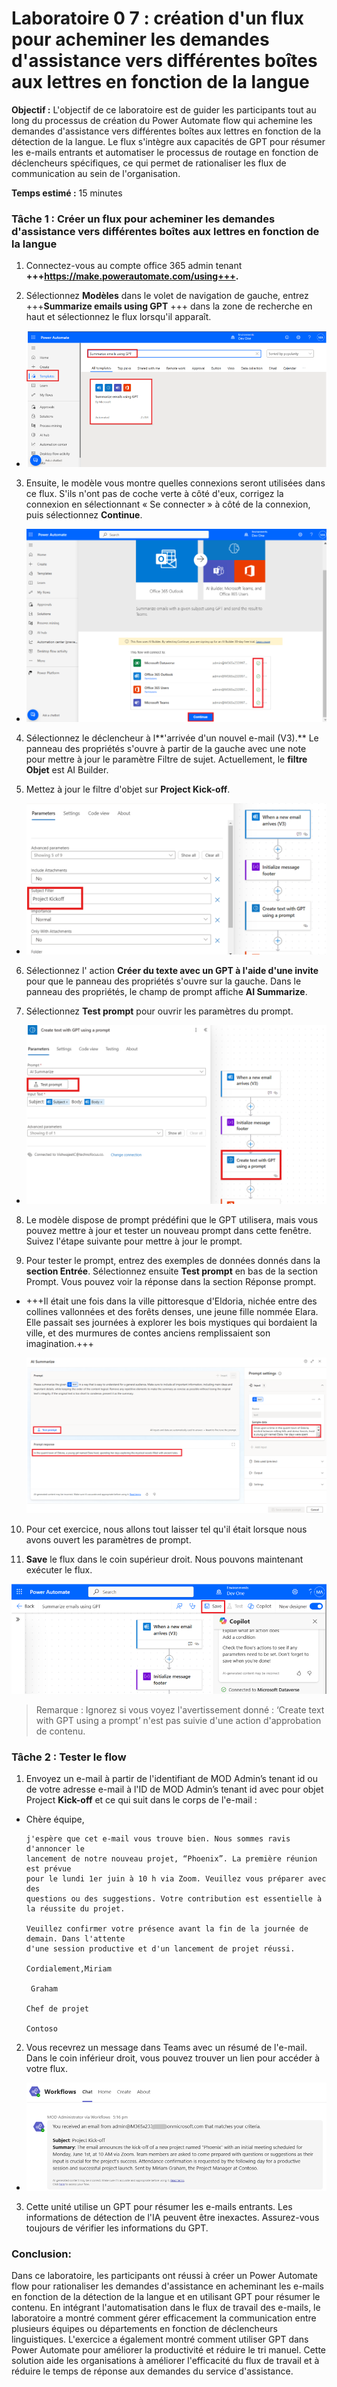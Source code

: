 # Laboratoire 0 7 : création d'un flux pour acheminer les demandes d'assistance vers différentes boîtes aux lettres en fonction de la langue

**Objectif :** L'objectif de ce laboratoire est de guider les
participants tout au long du processus de création du Power Automate
flow qui achemine les demandes d'assistance vers différentes boîtes aux
lettres en fonction de la détection de la langue. Le flux s'intègre aux
capacités de GPT pour résumer les e-mails entrants et automatiser le
processus de routage en fonction de déclencheurs spécifiques, ce qui
permet de rationaliser les flux de communication au sein de
l'organisation.

**Temps estimé :** 15 minutes

### Tâche 1 : Créer un flux pour acheminer les demandes d'assistance vers différentes boîtes aux lettres en fonction de la langue

1.  Connectez-vous au compte office 365 admin tenant
    **+++https://make.powerautomate.com/using+++.**

2.  Sélectionnez **Modèles** dans le volet de navigation de gauche,
    entrez +++**Summarize emails using GPT** +++ dans la zone de
    recherche en haut et sélectionnez le flux lorsqu'il apparaît.

- ![](./media/image1.png)

3.  Ensuite, le modèle vous montre quelles connexions seront utilisées
    dans ce flux. S'ils n'ont pas de coche verte à côté d'eux, corrigez
    la connexion en sélectionnant « Se connecter » à côté de la
    connexion, puis sélectionnez **Continue**.

- ![](./media/image2.png)

4.  Sélectionnez le déclencheur à l**'arrivée d'un nouvel e-mail (V3).**
    Le panneau des propriétés s'ouvre à partir de la gauche avec une
    note pour mettre à jour le paramètre Filtre de sujet. Actuellement,
    le **filtre Objet** est AI Builder.

5.  Mettez à jour le filtre d'objet sur **Project Kick-off**.

- ![](./media/image3.png)

6.  Sélectionnez l' action **Créer du texte avec un GPT à l'aide d'une
    invite** pour que le panneau des propriétés s'ouvre sur la gauche.
    Dans le panneau des propriétés, le champ de prompt affiche **AI
    Summarize**.

7.  Sélectionnez **Test prompt** pour ouvrir les paramètres du prompt.

- ![](./media/image4.png)

8.  Le modèle dispose de prompt prédéfini que le GPT utilisera, mais
    vous pouvez mettre à jour et tester un nouveau prompt dans cette
    fenêtre. Suivez l'étape suivante pour mettre à jour le prompt.

9.  Pour tester le prompt, entrez des exemples de données donnés dans la
    **section Entrée**. Sélectionnez ensuite **Test prompt** en bas de
    la section Prompt. Vous pouvez voir la réponse dans la section
    Réponse prompt.

- +++Il était une fois dans la ville pittoresque d'Eldoria, nichée entre
  des collines vallonnées et des forêts denses, une jeune fille nommée
  Elara. Elle passait ses journées à explorer les bois mystiques qui
  bordaient la ville, et des murmures de contes anciens remplissaient
  son imagination.+++

  ![](./media/image5.png)

10. Pour cet exercice, nous allons tout laisser tel qu'il était lorsque
    nous avons ouvert les paramètres de prompt.

11. **Save** le flux dans le coin supérieur droit. Nous pouvons
    maintenant exécuter le flux.

![](./media/image6.png)

> Remarque : Ignorez si vous voyez l'avertissement donné : ‘Create text
> with GPT using a prompt’ n'est pas suivie d'une action d'approbation
> de contenu.

### Tâche 2 : Tester le flow

1.  Envoyez un e-mail à partir de l'identifiant de MOD Admin’s tenant id
    ou de votre adresse e-mail à l'ID de MOD Admin’s tenant id avec pour
    objet Project **Kick-off** et ce qui suit dans le corps de l'e-mail
    :

- Chère équipe, 

      j'espère que cet e-mail vous trouve bien. Nous sommes ravis d'annoncer le
      lancement de notre nouveau projet, “Phoenix”. La première réunion est prévue
      pour le lundi 1er juin à 10 h via Zoom. Veuillez vous préparer avec des
      questions ou des suggestions. Votre contribution est essentielle à la réussite du projet.

      Veuillez confirmer votre présence avant la fin de la journée de demain. Dans l'attente
      d'une session productive et d'un lancement de projet réussi.

      Cordialement,Miriam

       Graham

      Chef de projet

      Contoso

2.  Vous recevrez un message dans Teams avec un résumé de l'e-mail. Dans
    le coin inférieur droit, vous pouvez trouver un lien pour accéder à
    votre flux.

- ![](./media/image7.png)

3.  Cette unité utilise un GPT pour résumer les e-mails entrants. Les
    informations de détection de l'IA peuvent être inexactes.
    Assurez-vous toujours de vérifier les informations du GPT.

### Conclusion:

Dans ce laboratoire, les participants ont réussi à créer un Power
Automate flow pour rationaliser les demandes d'assistance en acheminant
les e-mails en fonction de la détection de la langue et en utilisant GPT
pour résumer le contenu. En intégrant l'automatisation dans le flux de
travail des e-mails, le laboratoire a montré comment gérer efficacement
la communication entre plusieurs équipes ou départements en fonction de
déclencheurs linguistiques. L'exercice a également montré comment
utiliser GPT dans Power Automate pour améliorer la productivité et
réduire le tri manuel. Cette solution aide les organisations à améliorer
l'efficacité du flux de travail et à réduire le temps de réponse aux
demandes du service d'assistance.
